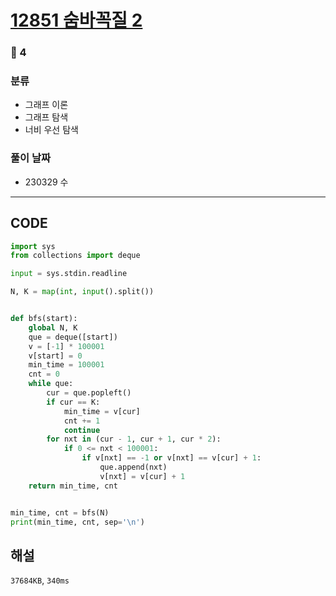 # [12851 숨바꼭질 2](https://www.acmicpc.net/problem/12851)

### 🥇 4

### 분류

- 그래프 이론
- 그래프 탐색
- 너비 우선 탐색

### 풀이 날짜

- 230329 수

---

## CODE

```python
import sys
from collections import deque

input = sys.stdin.readline

N, K = map(int, input().split())


def bfs(start):
    global N, K
    que = deque([start])
    v = [-1] * 100001
    v[start] = 0
    min_time = 100001
    cnt = 0
    while que:
        cur = que.popleft()
        if cur == K:
            min_time = v[cur]
            cnt += 1
            continue
        for nxt in (cur - 1, cur + 1, cur * 2):
            if 0 <= nxt < 100001:
                if v[nxt] == -1 or v[nxt] == v[cur] + 1:
                    que.append(nxt)
                    v[nxt] = v[cur] + 1
    return min_time, cnt


min_time, cnt = bfs(N)
print(min_time, cnt, sep='\n')

```

## 해설

`37684KB`, `340ms`
